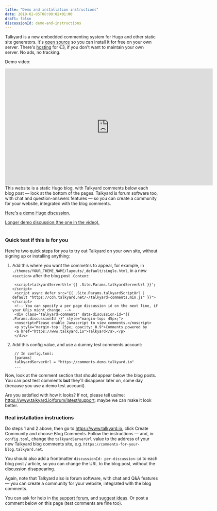 ```yaml
---
title: "Demo and installation instructions"
date: 2018-02-05T00:00:02+01:00
draft: false
discussionId: demo-and-instructions
---
```



Talkyard is a new embedded commenting system for Hugo and other static site generators.
It's [open source](https://github.com/debiki/ed-server/) so you can install it for free on your own server.
There's [hosting](https://www.talkyard.io) for €3, if you don't want to maintain your own server.
No ads, no tracking.

Demo video:

<iframe src="https://player.vimeo.com/video/249611399" width="684" height="385" frameborder="0" webkitallowfullscreen mozallowfullscreen allowfullscreen></iframe>

<br>
This website is a static Hugo blog, with Talkyard comments below each blog post — look at the bottom of the pages.
Talkyard is forum software too, with chat and question-answers features —
so you can create a community for your website, integrated with the blog comments.

<a href="/posts/like-about-hugo">Here's a demo Hugo discussion.</a>

<a href="https://www.kajmagnus.blog/new-embedded-comments">Longer demo discussion (the one in the video).</a>
<br>
<br>

### Quick test if this is for you

Here're two quick steps for you to try out Talkyard on your own site, without signing up or installing anything:

1. Add this where you want the commetns to appear, for example, in
   `./themes/YOUR_THEME_NAME/layouts/_default/single.html`,
   in a new `<section>` after the blog post `.Content`:

        <script>talkyardServerUrl='{{ .Site.Params.talkyardServerUrl }}';</script>
        <script async defer src="{{ .Site.Params.talkyardScriptUrl | default "https://cdn.talkyard.net/-/talkyard-comments.min.js" }}"></script>
        <!-- You can specify a per page discussion id on the next line, if your URLs might change. -->
        <div class="talkyard-comments" data-discussion-id="{{ .Params.discussionId }}" style="margin-top: 45px;">
        <noscript>Please enable Javascript to view comments.</noscript>
        <p style="margin-top: 25px; opacity: 0.9">Comments powered by
        <a href="https://www.talkyard.io">Talkyard</a>.</p>
        </div>

1. Add this config value, and use a dummy test comments account:

        // In config.toml:
        [params]
        talkyardServerUrl = "https://comments-demo.talkyard.io"
        ...


Now, look at the comment section that should appear below the blog posts. You can post test comments **but** they'll disappear later on, some day (because you use a demo test account).

Are you satisfied with how it looks? If not, please tell us/me: <https://www.talkyard.io/forum/latest/support>; maybe we can make it look better.


### Real installation instructions

Do steps 1 and 2 above, then go to <https://www.talkyard.io>, click Create Community and choose Blog Comments.
Follow the instructions — and, in `config.toml`, change the `talkyardServerUrl` value
to the address of your new Talkyard blog comments site,
e.g. `https://comments-for-your-blog.talkyard.net`.

You should also add a frontmatter `discussionId: per-discussion-id` to each blog post / article,
so you can change the URL to the blog post, without the discussion disappearing.

Again, note that Talkyard also is forum software, with chat and Q&A features — you can create a community for your website, integrated with the blog comments.

You can ask for help in [the support forum][support-cat], and [suggest ideas][ideas-cat].
Or post a comment below on this page (test comments are fine too).

[support-cat]: https://www.talkyard.io/forum/latest/support
[ideas-cat]: https://www.talkyard.io/forum/latest/ideas

